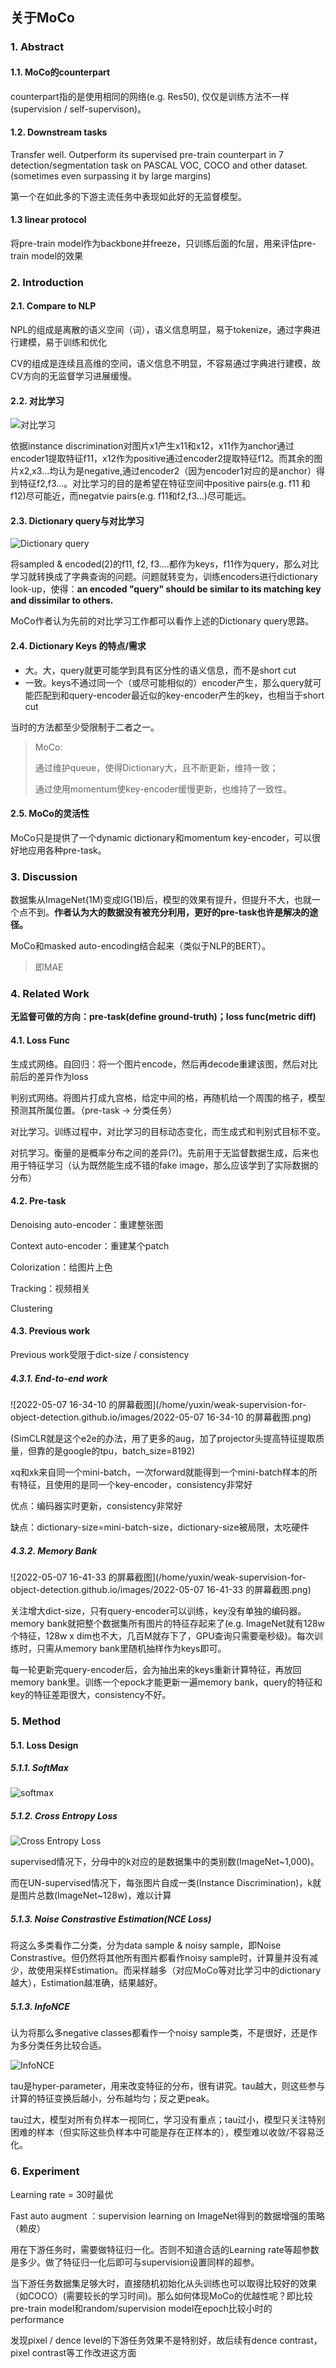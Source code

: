 ## 关于MoCo

### 1. Abstract

#### 1.1. MoCo的counterpart

counterpart指的是使用相同的网络(e.g. Res50), 仅仅是训练方法不一样(supervision / self-supervison)。

#### 1.2. Downstream tasks

Transfer well. Outperform its supervised pre-train counterpart in 7 detection/segmentation task on PASCAL VOC, COCO and other dataset.(sometimes even surpassing it by large margins)

第一个在如此多的下游主流任务中表现如此好的无监督模型。

#### 1.3 linear protocol

将pre-train model作为backbone并freeze，只训练后面的fc层，用来评估pre-train model的效果

### 2. Introduction

#### 2.1. Compare to NLP

NPL的组成是离散的语义空间（词），语义信息明显，易于tokenize，通过字典进行建模，易于训练和优化

CV的组成是连续且高维的空间，语义信息不明显，不容易通过字典进行建模，故CV方向的无监督学习进展缓慢。

#### 2.2. 对比学习

![对比学习](https://github.com/Yuxin-Du-Lab/unsupervision-for-object-detection.github.io/blob/gh-pages/images/2022-05-07%2014-15-07%20%E7%9A%84%E5%B1%8F%E5%B9%95%E6%88%AA%E5%9B%BE.png)

依据instance discrimination对图片x1产生x11和x12，x11作为anchor通过encoder1提取特征f11，x12作为positive通过encoder2提取特征f12。而其余的图片x2,x3...均认为是negative,通过encoder2（因为encoder1对应的是anchor）得到特征f2,f3...。对比学习的目的是希望在特征空间中positive pairs(e.g. f11 和 f12)尽可能近，而negatvie pairs(e.g. f11和f2,f3...)尽可能远。

#### 2.3. Dictionary query与对比学习

![Dictionary query](https://github.com/Yuxin-Du-Lab/unsupervision-for-object-detection.github.io/blob/gh-pages/images/2022-05-07%2014-36-27%20%E7%9A%84%E5%B1%8F%E5%B9%95%E6%88%AA%E5%9B%BE.png)

将sampled & encoded(2)的f11, f2, f3....都作为keys，f11作为query，那么对比学习就转换成了字典查询的问题。问题就转变为，训练encoders进行dictionary look-up，使得：**an encoded "query" should be similar to its matching key and dissimilar to others.**

MoCo作者认为先前的对比学习工作都可以看作上述的Dictionary query思路。

#### 2.4. Dictionary Keys 的特点/需求

* 大。大，query就更可能学到具有区分性的语义信息，而不是short cut
* 一致。keys不通过同一个（或尽可能相似的）encoder产生，那么query就可能匹配到和query-encoder最近似的key-encoder产生的key，也相当于short cut

当时的方法都至少受限制于二者之一。

> MoCo:
>
> 通过维护queue，使得Dictionary大，且不断更新，维持一致；
>
> 通过使用momentum使key-encoder缓慢更新，也维持了一致性。

#### 2.5. MoCo的灵活性

MoCo只是提供了一个dynamic dictionary和momentum key-encoder，可以很好地应用各种pre-task。

### 3. Discussion

数据集从ImageNet(1M)变成IG(1B)后，模型的效果有提升，但提升不大，也就一个点不到。**作者认为大的数据没有被充分利用，更好的pre-task也许是解决的途径。**

MoCo和masked auto-encoding结合起来（类似于NLP的BERT）。

>  即MAE

### 4. Related Work

**无监督可做的方向：pre-task(define ground-truth)；loss func(metric diff)**

#### 4.1. Loss Func

生成式网络。自回归：将一个图片encode，然后再decode重建该图，然后对比前后的差异作为loss

判别式网络。将图片打成九宫格，给定中间的格，再随机给一个周围的格子，模型预测其所属位置。（pre-task -> 分类任务）

对比学习。训练过程中，对比学习的目标动态变化，而生成式和判别式目标不变。

对抗学习。衡量的是概率分布之间的差异(?)。先前用于无监督数据生成，后来也用于特征学习（认为既然能生成不错的fake image，那么应该学到了实际数据的分布）

#### 4.2. Pre-task

Denoising auto-encoder：重建整张图

Context auto-encoder：重建某个patch

Colorization：给图片上色

Tracking：视频相关

Clustering

#### 4.3. Previous work

Previous work受限于dict-size / consistency

##### 4.3.1. End-to-end work

![2022-05-07 16-34-10 的屏幕截图](/home/yuxin/weak-supervision-for-object-detection.github.io/images/2022-05-07 16-34-10 的屏幕截图.png)

(SimCLR就是这个e2e的办法，用了更多的aug，加了projector头提高特征提取质量，但靠的是google的tpu，batch_size=8192)

xq和xk来自同一个mini-batch，一次forward就能得到一个mini-batch样本的所有特征，且使用的是同一个key-encoder，consistency非常好

优点：编码器实时更新，consistency非常好

缺点：dictionary-size=mini-batch-size，dictionary-size被局限，太吃硬件

##### 4.3.2. Memory Bank

![2022-05-07 16-41-33 的屏幕截图](/home/yuxin/weak-supervision-for-object-detection.github.io/images/2022-05-07 16-41-33 的屏幕截图.png)

关注增大dict-size，只有query-encoder可以训练，key没有单独的编码器。memory bank就把整个数据集所有图片的特征存起来了(e.g. ImageNet就有128w个特征，128w x dim也不大，几百M就存下了，GPU查询只需要毫秒级)。每次训练时，只需从memory bank里随机抽样作为keys即可。

每一轮更新完query-encoder后，会为抽出来的keys重新计算特征，再放回memory bank里。训练一个epock才能更新一遍memory bank，query的特征和key的特征差距很大，consistency不好。

### 5. Method

#### 5.1. Loss Design

##### 5.1.1. SoftMax

![softmax](https://github.com/Yuxin-Du-Lab/unsupervision-for-object-detection.github.io/blob/gh-pages/images/MommyTalk1651910281146.jpg)

##### 5.1.2. Cross Entropy Loss

![Cross Entropy Loss](https://github.com/Yuxin-Du-Lab/unsupervision-for-object-detection.github.io/blob/gh-pages/images/MommyTalk1651910311233.jpg)

supervised情况下，分母中的k对应的是数据集中的类别数(ImageNet~1,000)。

而在UN-supervised情况下，每张图片自成一类(Instance Discrimination)，k就是图片总数(ImageNet~128w)，难以计算

##### 5.1.3. Noise Constrastive Estimation(NCE Loss)

将这么多类看作二分类，分为data sample & noisy sample，即Noise Constrastive。但仍然将其他所有图片都看作noisy sample时，计算量并没有减少，故使用采样Estimation。而采样越多（对应MoCo等对比学习中的dictionary越大），Estimation越准确，结果越好。

##### 5.1.3. InfoNCE

认为将那么多negative classes都看作一个noisy sample类，不是很好，还是作为多分类任务比较合适。

![InfoNCE](https://github.com/Yuxin-Du-Lab/unsupervision-for-object-detection.github.io/blob/gh-pages/images/MommyTalk1651911058736.jpg)

tau是hyper-parameter，用来改变特征的分布，很有讲究。tau越大，则这些参与计算的特征变换后越小，分布越均匀；反之更peak。

tau过大，模型对所有负样本一视同仁，学习没有重点；tau过小，模型只关注特别困难的样本（但实际这些负样本中可能是存在正样本的），模型难以收敛/不容易泛化。

### 6. Experiment

Learning rate = 30时最优

Fast auto augment ：supervision learning on ImageNet得到的数据增强的策略（赖皮）

用在下游任务时，需要做特征归一化。否则不知道合适的Learning rate等超参数是多少。做了特征归一化后即可与supervision设置同样的超参。

当下游任务数据集足够大时，直接随机初始化从头训练也可以取得比较好的效果（如COCO）(需要较长的学习时间)。那么如何体现MoCo的优越性呢？即比较pre-train model和random/supervision model在epoch比较小时的performance

发现pixel / dence level的下游任务效果不是特别好，故后续有dence contrast，pixel contrast等工作改进这方面
